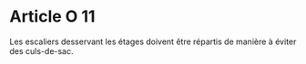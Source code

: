 # Article O 11

Les escaliers desservant les étages doivent être répartis de manière à éviter des culs-de-sac.

